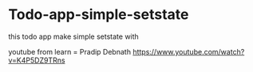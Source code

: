 # Todo-app-simple-setstate
this todo app make simple setstate with

youtube from learn = Pradip Debnath
https://www.youtube.com/watch?v=K4P5DZ9TRns

